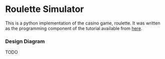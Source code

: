 # Roulette Simulator #

This is a python implementation of the casino game, roulette. It was written as the programming component of the tutorial available from [here](http://buildingskills.itmaybeahack.com/book/oodesign-3.1/html/index.html). 

### Design Diagram ###
TODO

